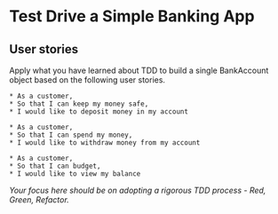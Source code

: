 # Test Drive a Simple Banking App

## User stories

Apply what you have learned about TDD to build a single BankAccount object based on the following user stories.

```
* As a customer,
* So that I can keep my money safe,
* I would like to deposit money in my account
```
```
* As a customer,
* So that I can spend my money,
* I would like to withdraw money from my account
```
```
* As a customer,
* So that I can budget,
* I would like to view my balance
```

*Your focus here should be on adopting a rigorous TDD process - Red, Green, Refactor.*